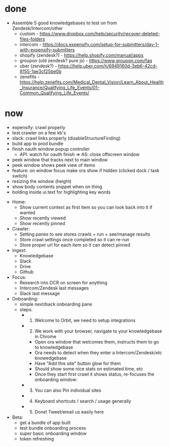 # done

* Assemble 5 good knowledgebases to test on from Zendesk/Intercom/other
  * custom - https://www.dropbox.com/help/security/recover-deleted-files-folders
  * intercom -
    https://docs.expensify.com/setup-for-submitters/day-1-with-expensify-submitters
  * shopify (zendesk?) - https://help.shopify.com/manual/apps
  * groupon (old zendesk? pure js) - https://www.groupon.com/faq
  * uber (zendesk?) -
    https://help.uber.com/h/6949160d-3eb6-42cd-8155-1ae3cf25be0b
  * zenefits -
    https://help.zenefits.com/Medical_Dental_Vision/Learn_About_Health_Insurance/Qualifying_Life_Events/01-Common_Qualifying_Life_Events/

# now

* expensify: crawl properly
* test crawler on a few kb's
* slack: crawl links properly (disableStructureFinding)
* build app to prod bundle
* finish oauth window popup controller
  * API: watch for oauth finish => AS: close offscreen window
* peek window that tracks next to main window
* peek window shows peek view of items
* feature: on window focus make ora show if hidden (clicked dock / task switch)
* resizing the window (height)
* show body contents snippet when on thing
* bolding inside ui.text for highlighting key words

- Home:
  * Show current context as first item so you can look back into it if wanted
  * Show recently viewed
  * Show recently pinned
- Crawler:
  * Setting panes to see stores crawls + run + see/manage results
  * Store crawl settings once completed so it can re-run
  * Store proper url for each item so it can detect pinned
- Ingest:
  * Knowledgebase
  * Slack
  * Drive
  * Github
- Focus:
  * Research into OCR on screen for anything
  * Intercom/Zendesk last messages
  * Slack last message
- Onboarding:
  * simple next/back onboarding pane
  * steps:
    * 1. Welcome to Orbit, we need to setup integrations
    * 2. We work with your browser, navigate to your knowledgebase in Chrome
      * Open ora window that welcomes them, instructs them to go to
        knowledgebase
      * Ora needs to detect when they enter a Intercom/Zendesk/etc knowedgebase
      * Have "Add this site" button glow for them
      * Should show some nice stats on estimated time, etc
      * Once they start first crawl it shows status, re-focuses the onboarding
        window:
    * 3. You can also Pin individual sites
    * 4. Keyboard shortcuts / search / usage generally
    * 5. Done! Tweet/email us easily here
- Beta:
  * get a bundle of app built
  * test bundle onboarding process
  * super basic onboarding window
  * token refreshing

